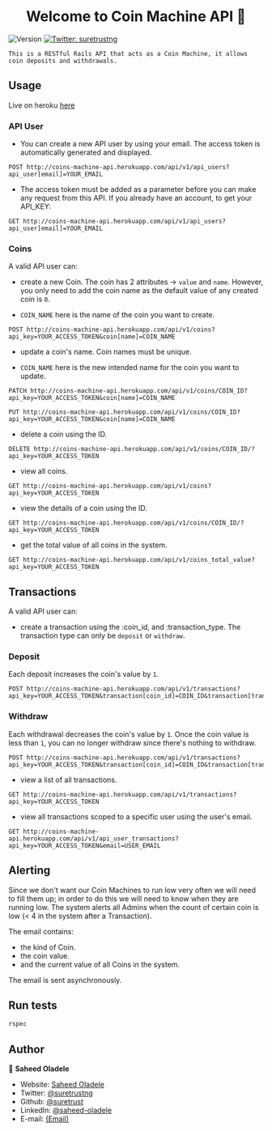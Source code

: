 <h1 align="center">Welcome to Coin Machine API 👋</h1>
<p>
  <img alt="Version" src="https://img.shields.io/badge/version-0.1.0-blue.svg?cacheSeconds=2592000" />
  <a href="https://twitter.com/suretrustng" target="_blank">
    <img alt="Twitter: suretrustng" src="https://img.shields.io/twitter/follow/suretrustng.svg?style=social" />
  </a>
</p>

    This is a RESTful Rails API that acts as a Coin Machine, it allows coin deposits and withdrawals.

## Usage

Live on heroku [here](http://coins-machine-api.herokuapp.com)

### API User

- You can create a new API user by using your email. The access token is automatically generated and displayed.

```
POST http://coins-machine-api.herokuapp.com/api/v1/api_users?api_user[email]=YOUR_EMAIL
```

- The access token must be added as a parameter before you can make any request from this API. If you already have an account, to get your API_KEY:

```
GET http://coins-machine-api.herokuapp.com/api/v1/api_users?api_user[email]=YOUR_EMAIL
```

### Coins

A valid API user can:

- create a new Coin. The coin has 2 attributes -> `value` and `name`. However, you only need to add the coin name as the default value of any created coin is `0`.

- `COIN_NAME` here is the name of the coin you want to create.

```
POST http://coins-machine-api.herokuapp.com/api/v1/coins?api_key=YOUR_ACCESS_TOKEN&coin[name]=COIN_NAME
```

- update a coin's name. Coin names must be unique.

- `COIN_NAME` here is the new intended name for the coin you want to update.

```
PATCH http://coins-machine-api.herokuapp.com/api/v1/coins/COIN_ID?api_key=YOUR_ACCESS_TOKEN&coin[name]=COIN_NAME

PUT http://coins-machine-api.herokuapp.com/api/v1/coins/COIN_ID?api_key=YOUR_ACCESS_TOKEN&coin[name]=COIN_NAME
```

- delete a coin using the ID.

```
DELETE http://coins-machine-api.herokuapp.com/api/v1/coins/COIN_ID/?api_key=YOUR_ACCESS_TOKEN
```

- view all coins.

```
GET http://coins-machine-api.herokuapp.com/api/v1/coins?api_key=YOUR_ACCESS_TOKEN
```

- view the details of a coin using the ID.

```
GET http://coins-machine-api.herokuapp.com/api/v1/coins/COIN_ID/?api_key=YOUR_ACCESS_TOKEN
```

- get the total value of all coins in the system.

```
GET http://coins-machine-api.herokuapp.com/api/v1/coins_total_value?api_key=YOUR_ACCESS_TOKEN
```

## Transactions

A valid API user can:

- create a transaction using the :coin_id, and :transaction_type. The transaction type can only be `deposit` or `withdraw`.

### Deposit

Each deposit increases the coin's value by `1`.

```
POST http://coins-machine-api.herokuapp.com/api/v1/transactions?api_key=YOUR_ACCESS_TOKEN&transaction[coin_id]=COIN_ID&transaction[transaction_type]=deposit
```

### Withdraw

Each withdrawal decreases the coin's value by `1`. Once the coin value is less than `1`, you can no longer withdraw since there's nothing to withdraw.

```
POST http://coins-machine-api.herokuapp.com/api/v1/transactions?api_key=YOUR_ACCESS_TOKEN&transaction[coin_id]=COIN_ID&transaction[transaction_type]=withdraw
```

- view a list of all transactions.

```
GET http://coins-machine-api.herokuapp.com/api/v1/transactions?api_key=YOUR_ACCESS_TOKEN
```

- view all transactions scoped to a specific user using the user's email.

```
GET http://coins-machine-api.herokuapp.com/api/v1/api_user_transactions?api_key=YOUR_ACCESS_TOKEN&email=USER_EMAIL
```

## Alerting

Since we don't want our Coin Machines to run low very often we will need to fill them up; in order to do this we will need to know when they are running low. The system alerts all Admins when the count of certain coin is low (< 4 in the system after a Transaction).

The email contains:

- the kind of Coin.
- the coin value.
- and the current value of all Coins in the system.

The email is sent asynchronously.

## Run tests

```sh
rspec
```

## Author

👤 **Saheed Oladele**

- Website: [Saheed Oladele](https://saheedoladele.com)
- Twitter: [@suretrustng](https://twitter.com/suretrustng)
- Github: [@suretrust](https://github.com/suretrust)
- LinkedIn: [@saheed-oladele](https://linkedin.com/in/saheed-oladele)
- E-mail: [(Email)](mailto:saholadele@gmail.com)

